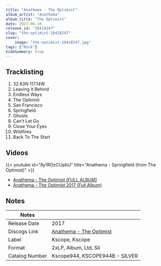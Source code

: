 ```yaml
---
title: "Anathema - The Optimist"
album_artist: "Anathema"
album_title: "The Optimist"
date: 2017-06-10
release_id: "10418247"
slug: "the-optimist-10418247"
cover:
    image: "the-optimist-10418247.jpg"
tags: ["Rock"]
hideSummary: true
---
```


## Tracklisting
1. 32.63N 117.14W
2. Leaving It Behind
3. Endless Ways
4. The Optimist
5. San Francisco
6. Springfield
7. Ghosts
8. Can't Let Go
9. Close Your Eyes
10. Wildfires
11. Back To The Start

## Videos
{{< youtube id="8y1ROzCUpbU" title="Anathema - Springfield (from The Optimist)" >}}
- [Anathema - The Optimist (FULL ALBUM)](https://www.youtube.com/watch?v=AYmbDjGnpQ8)
- [Anathema - The Optimist 2017 (Full Album)](https://www.youtube.com/watch?v=YY5muI-CdQ4)

## Notes

| Notes          |             |
| ---------------| ----------- |
| Release Date   | 2017 |
| Discogs Link   | [Anathema - The Optimist](https://www.discogs.com/release/10418247) |
| Label          | Kscope, Kscope |
| Format         | 2xLP, Album, Ltd, Sil |
| Catalog Number | Kscope944, KSCOPE944B - SILVER |

